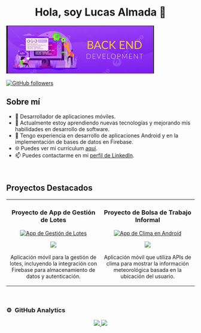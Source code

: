 <div align="center">
<h1 align="center">Hola, soy Lucas Almada 👋</h1>
</div>

<img src="./banner.png" alt="Banner de Lucas Almada">

[![GitHub followers](https://img.shields.io/github/followers/Lucas-almada015?style=social)](https://github.com/Lucas-almada015)

## Sobre mí

- 📱 Desarrollador de aplicaciones móviles.
- 🌱 Actualmente estoy aprendiendo nuevas tecnologías y mejorando mis habilidades en desarrollo de software.
- 💼 Tengo experiencia en desarrollo de aplicaciones Android y en la implementación de bases de datos en Firebase.
- 🌐 Puedes ver mi currículum [aquí](https://lucas-almada015.github.io/LucasAlmadaCV/).
- 📫 Puedes contactarme en mi [perfil de LinkedIn](https://www.linkedin.com/in/lucas-almada-a2271a237/).

<br>

## Proyectos Destacados
<table>
<tr>
<td width="50%">
<h3 align="center">Proyecto de App de Gestión de Lotes</h3>
<div align="center">
<a href="https://github.com/Lucas-almada015/GestionLotesApp" target="_blank"><img src="https://i.imgur.com/ejemplo1.png" width="400" alt="App de Gestión de Lotes"></a>
<p>
<a href="https://github.com/Lucas-almada015/GestionLotesApp" target="_blank">
<img src="https://img.shields.io/badge/CÓDIGO-ff9?style=for-the-badge&logo=github&logoColor=black">
</a>
</p>
<p>Aplicación móvil para la gestión de lotes, incluyendo la integración con Firebase para almacenamiento de datos y autenticación.</p>
</div>
</td>

<td width="50%">
<h3 align="center">Proyecto de Bolsa de Trabajo Informal</h3>
<div align="center">                                       
<a href="https://github.com/Lucas-almada015/ClimaApp" target="_blank"><img src="https://i.imgur.com/ejemplo2.png" width="400" alt="App de Clima en Android"></a>
<br>
<p>
<a href="https://github.com/Lucas-almada015/ClimaApp" target="_blank">
<img src="https://img.shields.io/badge/CÓDIGO-80ffaa?style=for-the-badge&logo=github&logoColor=black">
</a>
</p>
<p>Aplicación móvil que utiliza APIs de clima para mostrar la información meteorológica basada en la ubicación del usuario.</p>
</div>                                                             
</td>
</tr>
</table>
<br>

### ⚙️ &nbsp;GitHub Analytics

<p align="center">
<a href="https://github.com/Lucas-almada015">
  <img height="180em" src="https://github-readme-stats-eight-theta.vercel.app/api?username=Lucas-almada015&show_icons=true&theme=algolia&include_all_commits=true&count_private=true"/>
  <img height="180em" src="https://github-readme-stats-eight-theta.vercel.app/api/top-langs/?username=Lucas-almada015&layout=compact&langs_count=8&theme=algolia"/>
</a>
</p>